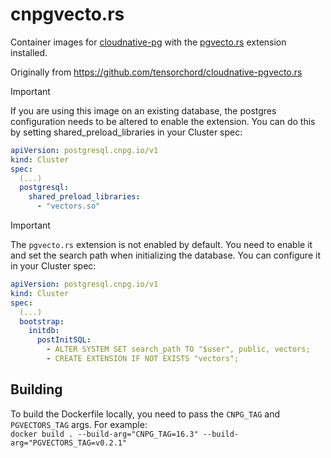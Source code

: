 # cnpgvecto.rs
Container images for [cloudnative-pg](https://cloudnative-pg.io/) with the [pgvecto.rs](https://github.com/tensorchord/pgvecto.rs) extension installed.

Originally from https://github.com/tensorchord/cloudnative-pgvecto.rs


> [!IMPORTANT]
> If you are using this image on an existing database, the postgres configuration needs to be 
> altered to enable the extension. You can do this by setting shared_preload_libraries in your Cluster spec:
> ```yaml
> apiVersion: postgresql.cnpg.io/v1
> kind: Cluster
> spec:
>   (...)
>   postgresql:
>     shared_preload_libraries:
>       - "vectors.so"
>   ```

> [!IMPORTANT]
> The `pgvecto.rs` extension is not enabled by default. You need to enable it and set the search path when initializing the database. You can configure it in your Cluster spec:
> ```yaml
> apiVersion: postgresql.cnpg.io/v1
> kind: Cluster
> spec:
>   (...)
>   bootstrap:
>     initdb:
>       postInitSQL:
>         - ALTER SYSTEM SET search_path TO "$user", public, vectors;
>         - CREATE EXTENSION IF NOT EXISTS "vectors";

## Building

To build the Dockerfile locally, you need to pass the `CNPG_TAG` and `PGVECTORS_TAG` args. For example:  
`docker build . --build-arg="CNPG_TAG=16.3" --build-arg="PGVECTORS_TAG=v0.2.1"`
